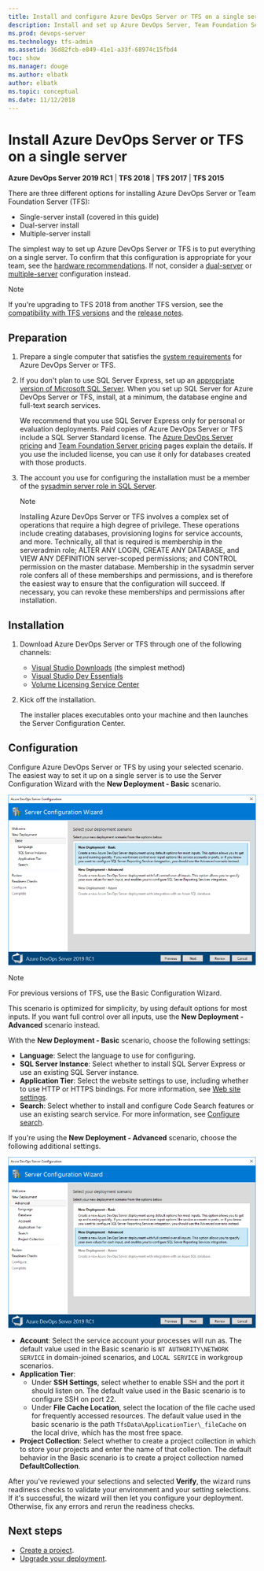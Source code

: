 ```yaml
---
title: Install and configure Azure DevOps Server or TFS on a single server
description: Install and set up Azure DevOps Server, Team Foundation Server, or TFS Express on a single server by using the Server Configuration Wizard.
ms.prod: devops-server
ms.technology: tfs-admin
ms.assetid: 36d82fcb-e849-41e1-a33f-68974c15fbd4
toc: show
ms.manager: douge
ms.author: elbatk
author: elbatk
ms.topic: conceptual
ms.date: 11/12/2018
---
```


# Install Azure DevOps Server or TFS on a single server

**Azure DevOps Server 2019 RC1** | **TFS 2018** | **TFS 2017** | **TFS 2015**

There are three different options for installing Azure DevOps Server or Team Foundation Server (TFS):

* Single-server install (covered in this guide)
* Dual-server install
* Multiple-server install

The simplest way to set up Azure DevOps Server or TFS is to put everything on a single server. To confirm that this configuration is appropriate for your team, see the [hardware recommendations](../requirements.md#hardware-recommendations). If not, consider a [dual-server](../install/dual-server.md) or [multiple-server](../install/multiple-server.md) configuration instead.

> [!NOTE]
> If you're upgrading to TFS 2018 from another TFS version, see the [compatibility with TFS versions](../compatibility.md) and the [release notes](../whats-new.md#tfs-2018-rc1).

## Preparation

1. Prepare a single computer that satisfies the [system requirements](../requirements.md) for Azure DevOps Server or TFS. 

1. If you don't plan to use SQL Server Express, set up an [appropriate version of Microsoft SQL Server](../requirements.md#sql-server). When you set up SQL Server for Azure DevOps Server or TFS, install, at a minimum, the database engine and full-text search services.

	We recommend that you use SQL Server Express only for personal or evaluation deployments. Paid copies of Azure DevOps Server or TFS include a SQL Server Standard license. The [Azure DevOps Server pricing](https://azure.microsoft.com/pricing/details/devops/azure-devops-services/) and [Team Foundation Server pricing](https://www.visualstudio.com/team-services/tfs-pricing) pages explain the details. If you use the included license, you can use it only for databases created with those products.

1. The account you use for configuring the installation must be a member of the [sysadmin server role in SQL Server](https://msdn.microsoft.com/library/ms188659.aspx). 

    > [!NOTE]
    > Installing Azure DevOps Server or TFS involves a complex set of operations that require a high degree of privilege. These operations include creating databases, provisioning logins for service accounts, and more. Technically, all that is required is membership in the serveradmin role; ALTER ANY LOGIN, CREATE ANY DATABASE, and VIEW ANY DEFINITION server-scoped permissions; and CONTROL permission on the master database. Membership in the sysadmin server role confers all of these memberships and permissions, and is therefore the easiest way to ensure that the configuration will succeed. If necessary, you can revoke these memberships and permissions after installation.  

## Installation

1. Download Azure DevOps Server or TFS through one of the following channels:
	* [Visual Studio Downloads](https://visualstudio.microsoft.com/downloads/) (the simplest method) 
	* [Visual Studio Dev Essentials](https://msdn.microsoft.com/library/hh442898.aspx)
	* [Volume Licensing Service Center](https://www.microsoft.com/Licensing/servicecenter/default.aspx)

1. Kick off the installation. 

     The installer places executables onto your machine and then launches the Server Configuration Center.

## Configuration

Configure Azure DevOps Server or TFS by using your selected scenario. The easiest way to set it up on a single server is to use the Server Configuration Wizard with the **New Deployment - Basic** scenario. 

![TFS_SERVER_CONFIGURATION_NEW_DEPLOYMENT_BASIC](_shared/_img/new-deployment-basic.png)

> [!NOTE]
> For previous versions of TFS, use the Basic Configuration Wizard.
>

This scenario is optimized for simplicity, by using default options for most inputs. If you want full control over all inputs, use the **New Deployment - Advanced** scenario instead. 

With the **New Deployment - Basic** scenario, choose the following settings:

- **Language**: Select the language to use for configuring.
- **SQL Server Instance**: Select whether to install SQL Server Express or use an existing SQL Server instance.
- **Application Tier**: Select the website settings to use, including whether to use HTTP or HTTPS bindings. For more information, see [Web site settings](/azure/devops/security/websitesettings).
- **Search**: Select whether to install and configure Code Search features or use an existing search service. For more information, see [Configure search](/azure/devops/project/search/administration#config-tfs).

If you're using the **New Deployment - Advanced** scenario, choose the following additional settings.
    
![TFS_SERVER_CONFIGURATION_NEW_DEPLOYMENT_ADVANCED](_shared/_img/new-deployment-advanced.png)

- **Account**: Select the service account your processes will run as. The default value used in the Basic scenario is `NT AUTHORITY\NETWORK SERVICE` in domain-joined scenarios, and `LOCAL SERVICE` in workgroup scenarios.
- **Application Tier**: 
    - Under **SSH Settings**, select whether to enable SSH and the port it should listen on. The default value used in the Basic scenario is to configure SSH on port 22.
    - Under **File Cache Location**, select the location of the file cache used for frequently accessed resources. The default value used in the basic scenario is the path `TfsData\ApplicationTier\_fileCache` on the local drive, which has the most free space.
- **Project Collection**: Select whether to create a project collection in which to store your projects and enter the name of that collection. The default behavior in the Basic scenario is to create a project collection named **DefaultCollection**.

After you've reviewed your selections and selected **Verify**, the wizard runs readiness checks to validate your environment and your setting selections. If it's successful, the wizard will then let you configure your deployment. Otherwise, fix any errors and rerun the readiness checks.

## Next steps

* [Create a project](https://docs.microsoft.com/azure/devops/organizations/projects/create-project).
* [Upgrade your deployment](../upgrade/get-started.md).